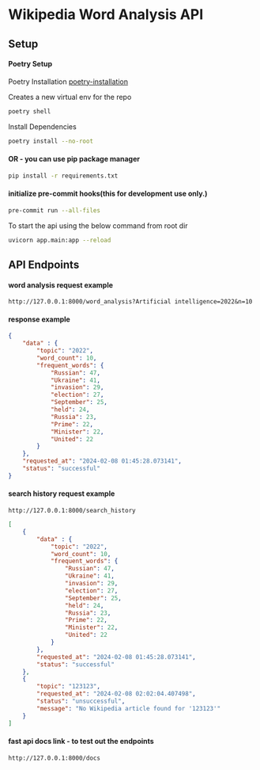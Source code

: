 # Wikipedia Word Analysis API

## Setup
#### Poetry Setup
Poetry Installation [poetry-installation](https://python-poetry.org/docs/#installation)

Creates a new virtual env for the repo
```bash
poetry shell
```
Install Dependencies

```bash
poetry install --no-root
```
#### OR - you can use pip package manager
```bash
pip install -r requirements.txt
```

#### initialize pre-commit hooks(this for development use only.)
```bash
pre-commit run --all-files
```

To start the api using the below command from root dir
```bash
uvicorn app.main:app --reload
```

## API Endpoints
#### word analysis request example
```url
http://127.0.0.1:8000/word_analysis?Artificial intelligence=2022&n=10
```
#### response example
```json
{
    "data" : {
        "topic": "2022",
        "word_count": 10,
        "frequent_words": {
            "Russian": 47,
            "Ukraine": 41,
            "invasion": 29,
            "election": 27,
            "September": 25,
            "held": 24,
            "Russia": 23,
            "Prime": 22,
            "Minister": 22,
            "United": 22
        }
    },
    "requested_at": "2024-02-08 01:45:28.073141",
    "status": "successful"
}
```
#### search history request example
```url
http://127.0.0.1:8000/search_history
```
```json
[
    {
        "data" : {
            "topic": "2022",
            "word_count": 10,
            "frequent_words": {
                "Russian": 47,
                "Ukraine": 41,
                "invasion": 29,
                "election": 27,
                "September": 25,
                "held": 24,
                "Russia": 23,
                "Prime": 22,
                "Minister": 22,
                "United": 22
            }
        },
        "requested_at": "2024-02-08 01:45:28.073141",
        "status": "successful"
    },
    {
        "topic": "123123",
        "requested_at": "2024-02-08 02:02:04.407498",
        "status": "unsuccessful",
        "message": "No Wikipedia article found for '123123'"
    }
]
```
#### fast api docs link - to test out the endpoints
```bash
http://127.0.0.1:8000/docs
```


